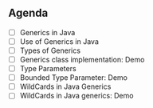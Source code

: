 ## Agenda
- [ ] Generics in Java
- [ ] Use of Generics in Java
- [ ] Types of Generics
- [ ] Generics class implementation: Demo
- [ ] Type Parameters
- [ ] Bounded Type Parameter: Demo
- [ ] WildCards in Java Generics
- [ ] WildCards in Java generics: Demo
